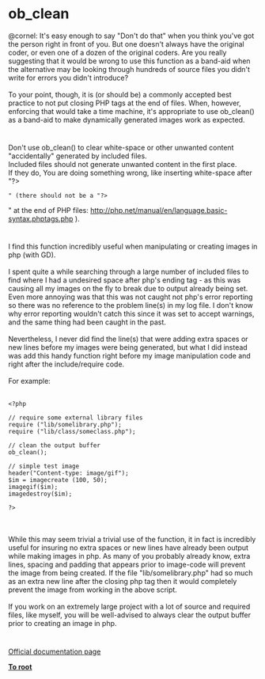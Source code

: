 # ob_clean



@cornel: It&apos;s easy enough to say "Don&apos;t do that" when you think you&apos;ve got the person right in front of you. But one doesn&apos;t always have the original coder, or even one of a dozen of the original coders. Are you really suggesting that it would be wrong to use this function as a band-aid when the alternative may be looking through hundreds of source files you didn&apos;t write for errors you didn&apos;t introduce?<br><br>To your point, though, it is (or should be) a commonly accepted best practice to not put closing PHP tags at the end of files. When, however, enforcing that would take a time machine, it&apos;s appropriate to use ob_clean() as a band-aid to make dynamically generated images work as expected.  

#

Don&apos;t use ob_clean() to clear white-space or other unwanted content "accidentally" generated by included files.<br>Included files should not generate unwanted content in the first place.<br>If they do, You are doing something wrong, like inserting white-space after "?>
```
" (there should not be a "?>
```
" at the end of PHP files: http://php.net/manual/en/language.basic-syntax.phptags.php ).  

#

I find this function incredibly useful when manipulating or creating images in php (with GD).<br><br>I spent quite a while searching through a large number of included files to find where I had a undesired space after php&apos;s ending tag - as this was causing all my images on the fly to break due to output already being set. Even more annoying was that this was not caught not php&apos;s error reporting so there was no reference to the problem line(s) in my log file. I don&apos;t know why error reporting wouldn&apos;t catch this since it was set to accept warnings, and the same thing had been caught in the past.<br><br>Nevertheless, I never did find the line(s) that were adding extra spaces or new lines before my images were being generated, but what I did instead was add this handy function right before my image manipulation code and right after the include/require code.<br><br>For example:<br><br>

```
<?php

// require some external library files
require ("lib/somelibrary.php");
require ("lib/class/someclass.php");

// clean the output buffer
ob_clean();

// simple test image
header("Content-type: image/gif");
$im = imagecreate (100, 50);
imagegif($im);
imagedestroy($im);

?>
```
<br><br>While this may seem trivial a trivial use of the function, it in fact is incredibly useful for insuring no extra spaces or new lines have already been output while making images in php. As many of you probably already know, extra lines, spacing and padding that appears prior to image-code will prevent the image from being created. If the file "lib/somelibrary.php" had so much as an extra new line after the closing php tag then it would completely prevent the image from working in the above script.<br><br>If you work on an extremely large project with a lot of source and required files, like myself, you will be well-advised to always clear the output buffer prior to creating an image in php.  

#

[Official documentation page](https://www.php.net/manual/en/function.ob-clean.php)

**[To root](/README.md)**